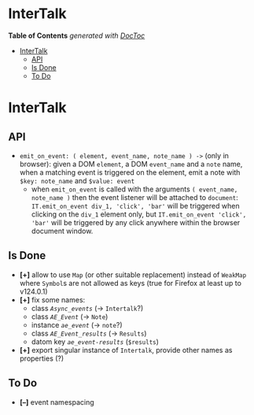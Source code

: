 

# InterTalk


<!-- START doctoc generated TOC please keep comment here to allow auto update -->
<!-- DON'T EDIT THIS SECTION, INSTEAD RE-RUN doctoc TO UPDATE -->
**Table of Contents**  *generated with [DocToc](https://github.com/thlorenz/doctoc)*

- [InterTalk](#intertalk)
  - [API](#api)
  - [Is Done](#is-done)
  - [To Do](#to-do)

<!-- END doctoc generated TOC please keep comment here to allow auto update -->


# InterTalk

## API

* `emit_on_event: ( element, event_name, note_name ) ->` (only in browser): given a DOM `element`, a DOM
  `event_name` and a `note` name, when a matching event is triggered on the element, emit a note with `$key:
  note_name` and `$value: event`
  * when `emit_on_event` is called with the arguments `( event_name, note_name )` then the event listener
    will be attached to `document`: `IT.emit_on_event div_1, 'click', 'bar'` will be triggered when clicking
    on the `div_1` element only, but `IT.emit_on_event 'click', 'bar'` will be triggered by any click
    anywhere within the browser document window.

## Is Done

* **[+]** allow to use `Map` (or other suitable replacement) instead of `WeakMap` where `Symbol`s are not
  allowed as keys (true for Firefox at least up to v124.0.1)
* **[+]** fix some names:
  * class *`Async_events`* (-> `Intertalk`?)
  * class *`AE_Event`* (-> `Note`)
  * instance *`ae_event`* (-> `note`?)
  * class *`AE_Event_results`* (-> `Results`)
  * datom key *`ae_event-results`* (`$results`)
* **[+]** export singular instance of `Intertalk`, provide other names as properties (?)

## To Do

* **[–]** event namespacing
